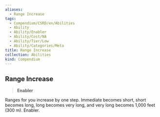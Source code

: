```yaml
---
aliases:
  - Range Increase
tags:
  - Compendium/CSRD/en/Abilities
  - Ability
  - Ability/Enabler
  - Ability/Cost/NA
  - Ability/Tier/Low
  - Ability/Categories/Meta
title: Range Increase
collection: Abilities
kind: Compendium
---
```

## Range Increase  
>**Enabler**
  
Ranges for you increase by one step. Immediate becomes short, short becomes long, long becomes very long, and very long becomes 1,000 feet (300 m). Enabler.